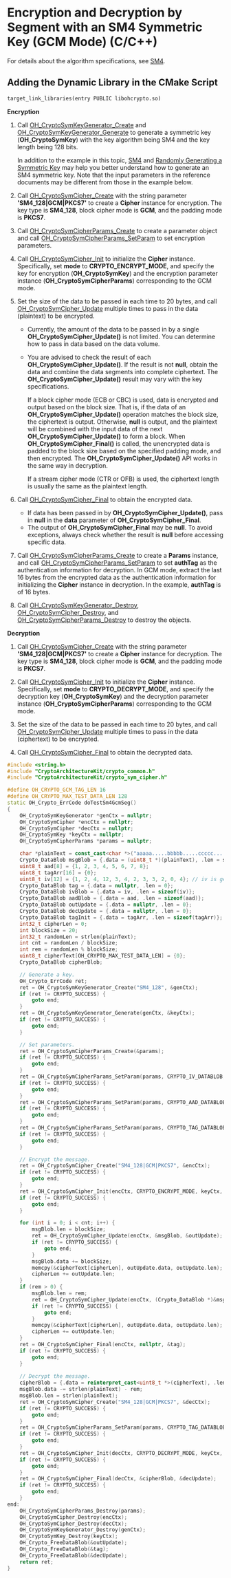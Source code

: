 # Encryption and Decryption by Segment with an SM4 Symmetric Key (GCM Mode) (C/C++)

<!--Kit: Crypto Architecture Kit-->
<!--Subsystem: Security-->
<!--Owner: @zxz--3-->
<!--Designer: @lanming-->
<!--Tester: @PAFT-->
<!--Adviser: @zengyawen-->

For details about the algorithm specifications, see [SM4](crypto-sym-encrypt-decrypt-spec.md#sm4).

## Adding the Dynamic Library in the CMake Script
```txt
target_link_libraries(entry PUBLIC libohcrypto.so)
```

**Encryption**

1. Call [OH_CryptoSymKeyGenerator_Create](../../reference/apis-crypto-architecture-kit/capi-crypto-sym-key-h.md#oh_cryptosymkeygenerator_create) and [OH_CryptoSymKeyGenerator_Generate](../../reference/apis-crypto-architecture-kit/capi-crypto-sym-key-h.md#oh_cryptosymkeygenerator_generate) to generate a symmetric key (**OH_CryptoSymKey**) with the key algorithm being SM4 and the key length being 128 bits.
   
   In addition to the example in this topic, [SM4](crypto-sym-key-generation-conversion-spec.md#sm4) and [Randomly Generating a Symmetric Key](crypto-generate-sym-key-randomly-ndk.md) may help you better understand how to generate an SM4 symmetric key. Note that the input parameters in the reference documents may be different from those in the example below.

2. Call [OH_CryptoSymCipher_Create](../../reference/apis-crypto-architecture-kit/capi-crypto-sym-cipher-h.md#oh_cryptosymcipher_create) with the string parameter **'SM4_128|GCM|PKCS7'** to create a **Cipher** instance for encryption. The key type is **SM4_128**, block cipher mode is **GCM**, and the padding mode is **PKCS7**.

3. Call [OH_CryptoSymCipherParams_Create](../../reference/apis-crypto-architecture-kit/capi-crypto-sym-cipher-h.md#oh_cryptosymcipherparams_create) to create a parameter object and call [OH_CryptoSymCipherParams_SetParam](../../reference/apis-crypto-architecture-kit/capi-crypto-sym-cipher-h.md#oh_cryptosymcipherparams_setparam) to set encryption parameters.

4. Call [OH_CryptoSymCipher_Init](../../reference/apis-crypto-architecture-kit/capi-crypto-sym-cipher-h.md#oh_cryptosymcipher_init) to initialize the **Cipher** instance. Specifically, set **mode** to **CRYPTO_ENCRYPT_MODE**, and specify the key for encryption (**OH_CryptoSymKey**) and the encryption parameter instance (**OH_CryptoSymCipherParams**) corresponding to the GCM mode.

5. Set the size of the data to be passed in each time to 20 bytes, and call [OH_CryptoSymCipher_Update](../../reference/apis-crypto-architecture-kit/capi-crypto-sym-cipher-h.md#oh_cryptosymcipher_update) multiple times to pass in the data (plaintext) to be encrypted.
   
   - Currently, the amount of the data to be passed in by a single **OH_CryptoSymCipher_Update()** is not limited. You can determine how to pass in data based on the data volume.
   - You are advised to check the result of each **OH_CryptoSymCipher_Update()**. If the result is not **null**, obtain the data and combine the data segments into complete ciphertext. The **OH_CryptoSymCipher_Update()** result may vary with the key specifications.
      
      If a block cipher mode (ECB or CBC) is used, data is encrypted and output based on the block size. That is, if the data of an **OH_CryptoSymCipher_Update()** operation matches the block size, the ciphertext is output. Otherwise, **null** is output, and the plaintext will be combined with the input data of the next **OH_CryptoSymCipher_Update()** to form a block. When **OH_CryptoSymCipher_Final()** is called, the unencrypted data is padded to the block size based on the specified padding mode, and then encrypted. The **OH_CryptoSymCipher_Update()** API works in the same way in decryption.

      If a stream cipher mode (CTR or OFB) is used, the ciphertext length is usually the same as the plaintext length.

6. Call [OH_CryptoSymCipher_Final](../../reference/apis-crypto-architecture-kit/capi-crypto-sym-cipher-h.md#oh_cryptosymcipher_final) to obtain the encrypted data.
   
   - If data has been passed in by **OH_CryptoSymCipher_Update()**, pass in **null** in the **data** parameter of **OH_CryptoSymCipher_Final**.
   - The output of **OH_CryptoSymCipher_Final** may be **null**. To avoid exceptions, always check whether the result is **null** before accessing specific data.

7. Call [OH_CryptoSymCipherParams_Create](../../reference/apis-crypto-architecture-kit/capi-crypto-sym-cipher-h.md#oh_cryptosymcipherparams_create) to create a **Params** instance, and call [OH_CryptoSymCipherParams_SetParam](../../reference/apis-crypto-architecture-kit/capi-crypto-sym-cipher-h.md#oh_cryptosymcipherparams_setparam) to set **authTag** as the authentication information for decryption.
   In GCM mode, extract the last 16 bytes from the encrypted data as the authentication information for initializing the **Cipher** instance in decryption. In the example, **authTag** is of 16 bytes.

8. Call [OH_CryptoSymKeyGenerator_Destroy](../../reference/apis-crypto-architecture-kit/capi-crypto-sym-key-h.md#oh_cryptosymkeygenerator_destroy), [OH_CryptoSymCipher_Destroy](../../reference/apis-crypto-architecture-kit/capi-crypto-sym-cipher-h.md#oh_cryptosymcipher_destroy), and [OH_CryptoSymCipherParams_Destroy](../../reference/apis-crypto-architecture-kit/capi-crypto-sym-cipher-h.md#oh_cryptosymcipherparams_destroy) to destroy the objects.

**Decryption**

1. Call [OH_CryptoSymCipher_Create](../../reference/apis-crypto-architecture-kit/capi-crypto-sym-cipher-h.md#oh_cryptosymcipher_create) with the string parameter **'SM4_128|GCM|PKCS7'** to create a **Cipher** instance for decryption. The key type is **SM4_128**, block cipher mode is **GCM**, and the padding mode is **PKCS7**.

2. Call [OH_CryptoSymCipher_Init](../../reference/apis-crypto-architecture-kit/capi-crypto-sym-cipher-h.md#oh_cryptosymcipher_init) to initialize the **Cipher** instance. Specifically, set **mode** to **CRYPTO_DECRYPT_MODE**, and specify the decryption key (**OH_CryptoSymKey**) and the decryption parameter instance (**OH_CryptoSymCipherParams**) corresponding to the GCM mode.

3. Set the size of the data to be passed in each time to 20 bytes, and call [OH_CryptoSymCipher_Update](../../reference/apis-crypto-architecture-kit/capi-crypto-sym-cipher-h.md#oh_cryptosymcipher_update) multiple times to pass in the data (ciphertext) to be encrypted.

4. Call [OH_CryptoSymCipher_Final](../../reference/apis-crypto-architecture-kit/capi-crypto-sym-cipher-h.md#oh_cryptosymcipher_final) to obtain the decrypted data.

```c++
#include <string.h>
#include "CryptoArchitectureKit/crypto_common.h"
#include "CryptoArchitectureKit/crypto_sym_cipher.h"

#define OH_CRYPTO_GCM_TAG_LEN 16
#define OH_CRYPTO_MAX_TEST_DATA_LEN 128
static OH_Crypto_ErrCode doTestSm4GcmSeg()
{
    OH_CryptoSymKeyGenerator *genCtx = nullptr;
    OH_CryptoSymCipher *encCtx = nullptr;
    OH_CryptoSymCipher *decCtx = nullptr;
    OH_CryptoSymKey *keyCtx = nullptr;
    OH_CryptoSymCipherParams *params = nullptr;

    char *plainText = const_cast<char *>("aaaaa.....bbbbb.....ccccc.....ddddd.....eee");
    Crypto_DataBlob msgBlob = {.data = (uint8_t *)(plainText), .len = strlen(plainText)};
    uint8_t aad[8] = {1, 2, 3, 4, 5, 6, 7, 8};
    uint8_t tagArr[16] = {0};
    uint8_t iv[12] = {1, 2, 4, 12, 3, 4, 2, 3, 3, 2, 0, 4}; // iv is generated from an array of secure random numbers.
    Crypto_DataBlob tag = {.data = nullptr, .len = 0};
    Crypto_DataBlob ivBlob = {.data = iv, .len = sizeof(iv)};
    Crypto_DataBlob aadBlob = {.data = aad, .len = sizeof(aad)};
    Crypto_DataBlob outUpdate = {.data = nullptr, .len = 0};
    Crypto_DataBlob decUpdate = {.data = nullptr, .len = 0};
    Crypto_DataBlob tagInit = {.data = tagArr, .len = sizeof(tagArr)};
    int32_t cipherLen = 0;
    int blockSize = 20;
    int32_t randomLen = strlen(plainText);
    int cnt = randomLen / blockSize;
    int rem = randomLen % blockSize;
    uint8_t cipherText[OH_CRYPTO_MAX_TEST_DATA_LEN] = {0};
    Crypto_DataBlob cipherBlob;

    // Generate a key.
    OH_Crypto_ErrCode ret;
    ret = OH_CryptoSymKeyGenerator_Create("SM4_128", &genCtx);
    if (ret != CRYPTO_SUCCESS) {
        goto end;
    }
    ret = OH_CryptoSymKeyGenerator_Generate(genCtx, &keyCtx);
    if (ret != CRYPTO_SUCCESS) {
        goto end;
    }

    // Set parameters.
    ret = OH_CryptoSymCipherParams_Create(&params);
    if (ret != CRYPTO_SUCCESS) {
        goto end;
    }
    ret = OH_CryptoSymCipherParams_SetParam(params, CRYPTO_IV_DATABLOB, &ivBlob);
    if (ret != CRYPTO_SUCCESS) {
        goto end;
    }
    ret = OH_CryptoSymCipherParams_SetParam(params, CRYPTO_AAD_DATABLOB, &aadBlob);
    if (ret != CRYPTO_SUCCESS) {
        goto end;
    }
    ret = OH_CryptoSymCipherParams_SetParam(params, CRYPTO_TAG_DATABLOB, &tagInit);
    if (ret != CRYPTO_SUCCESS) {
        goto end;
    }

    // Encrypt the message.
    ret = OH_CryptoSymCipher_Create("SM4_128|GCM|PKCS7", &encCtx);
    if (ret != CRYPTO_SUCCESS) {
        goto end;
    }
    ret = OH_CryptoSymCipher_Init(encCtx, CRYPTO_ENCRYPT_MODE, keyCtx, params);
    if (ret != CRYPTO_SUCCESS) {
        goto end;
    }

    for (int i = 0; i < cnt; i++) {
        msgBlob.len = blockSize;
        ret = OH_CryptoSymCipher_Update(encCtx, &msgBlob, &outUpdate);
        if (ret != CRYPTO_SUCCESS) {
            goto end;
        }
        msgBlob.data += blockSize;
        memcpy(&cipherText[cipherLen], outUpdate.data, outUpdate.len);
        cipherLen += outUpdate.len;
    }
    if (rem > 0) {
        msgBlob.len = rem;
        ret = OH_CryptoSymCipher_Update(encCtx, (Crypto_DataBlob *)&msgBlob, &outUpdate);
        if (ret != CRYPTO_SUCCESS) {
            goto end;
        }
        memcpy(&cipherText[cipherLen], outUpdate.data, outUpdate.len);
        cipherLen += outUpdate.len;
    }
    ret = OH_CryptoSymCipher_Final(encCtx, nullptr, &tag);
    if (ret != CRYPTO_SUCCESS) {
        goto end;
    }
    
    // Decrypt the message.
    cipherBlob = {.data = reinterpret_cast<uint8_t *>(cipherText), .len = (size_t)cipherLen};
    msgBlob.data -= strlen(plainText) - rem;
    msgBlob.len = strlen(plainText);
    ret = OH_CryptoSymCipher_Create("SM4_128|GCM|PKCS7", &decCtx);
    if (ret != CRYPTO_SUCCESS) {
        goto end;
    }
    ret = OH_CryptoSymCipherParams_SetParam(params, CRYPTO_TAG_DATABLOB, &tag);
    if (ret != CRYPTO_SUCCESS) {
        goto end;
    }
    ret = OH_CryptoSymCipher_Init(decCtx, CRYPTO_DECRYPT_MODE, keyCtx, params);
    if (ret != CRYPTO_SUCCESS) {
        goto end;
    }
    ret = OH_CryptoSymCipher_Final(decCtx, &cipherBlob, &decUpdate);
    if (ret != CRYPTO_SUCCESS) {
        goto end;
    }
end:
    OH_CryptoSymCipherParams_Destroy(params);
    OH_CryptoSymCipher_Destroy(encCtx);
    OH_CryptoSymCipher_Destroy(decCtx);
    OH_CryptoSymKeyGenerator_Destroy(genCtx);
    OH_CryptoSymKey_Destroy(keyCtx);
    OH_Crypto_FreeDataBlob(&outUpdate);
    OH_Crypto_FreeDataBlob(&tag);
    OH_Crypto_FreeDataBlob(&decUpdate);
    return ret;
}
```
